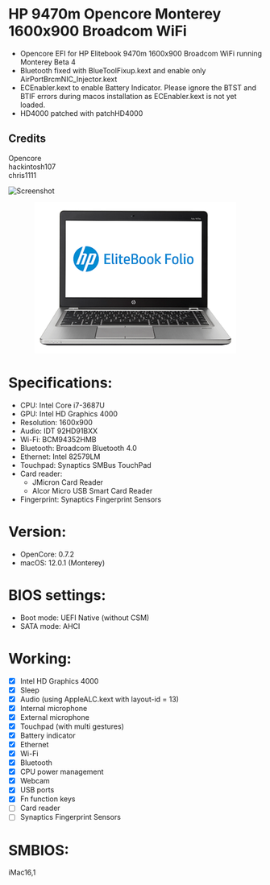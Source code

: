 # HP 9470m Opencore Monterey 1600x900 Broadcom WiFi
* Opencore EFI for HP Elitebook 9470m 1600x900 Broadcom WiFi running Monterey Beta 4  
* Bluetooth fixed with BlueToolFixup.kext and enable only AirPortBrcmNIC_Injector.kext
* ECEnabler.kext to enable Battery Indicator. Please ignore the BTST and BTIF errors during macos installation as ECEnabler.kext is not yet loaded.
* HD4000 patched with patchHD4000
## Credits  
Opencore  
hackintosh107  
chris1111  

![Screenshot](https://github.com/yahgoo/Hackintosh-HP-9470m-Opencore-Monterey/blob/main/img/Screen%20Shot%202021-08-04%20at%204.00.17%20PM.png)

<p align="center">
  <img width="400" height="300" src="/img/HP_9470m.png">
</p>

# Specifications:
* CPU: Intel Core i7-3687U
* GPU: Intel HD Graphics 4000
* Resolution: 1600x900
* Audio: IDT 92HD91BXX
* Wi-Fi: BCM94352HMB
* Bluetooth: Broadcom Bluetooth 4.0
* Ethernet: Intel 82579LM
* Touchpad: Synaptics SMBus TouchPad
* Card reader:
  - JMicron Card Reader
  - Alcor Micro USB Smart Card Reader
* Fingerprint: Synaptics Fingerprint Sensors

# Version: 
* OpenCore: 0.7.2
* macOS: 12.0.1 (Monterey)

# BIOS settings:
* Boot mode: UEFI Native (without CSM)
* SATA mode: AHCI

# Working:
- [x] Intel HD Graphics 4000
- [x] Sleep
- [x] Audio (using AppleALC.kext with layout-id = 13)
- [x] Internal microphone
- [x] External microphone
- [x] Touchpad (with multi gestures)
- [x] Battery indicator
- [x] Ethernet
- [x] Wi-Fi
- [x] Bluetooth
- [x] CPU power management
- [x] Webcam
- [x] USB ports
- [x] Fn function keys
- [ ] Card reader
- [ ] Synaptics Fingerprint Sensors

# SMBIOS:
iMac16,1

